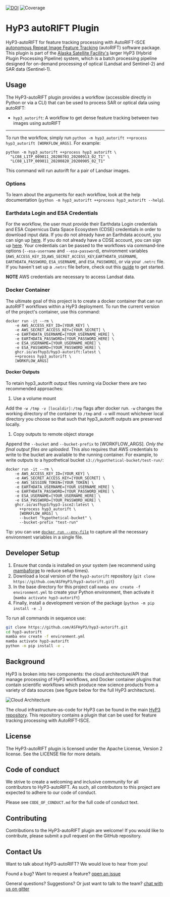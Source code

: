 
[![DOI](https://zenodo.org/badge/DOI/10.5281/zenodo.4037015.svg)](https://doi.org/10.5281/zenodo.4037015) ![Coverage](images/coverage.svg)

# HyP3 autoRIFT Plugin

HyP3-autoRIFT for feature tracking processing with AutoRIFT-ISCE [autonomous Repeat Image Feature Tracking](https://github.com/nasa-jpl/autoRIFT) (autoRIFT) software package. This plugin is part of the [Alaska Satellite Facility's](https://asf.alaska.edu) larger HyP3 (Hybrid Plugin Processing Pipeline) system, which is a batch processing pipeline designed for on-demand processing of optical (Landsat and Sentinel-2) and SAR data (Sentinel-1).

## Usage
The HyP3-autoRIFT plugin provides a workflow (accessible directly in Python or via a CLI) that can be used to process SAR or optical data using autoRIFT:

- `hyp3_autorift`: A workflow to get dense feature tracking between two images using autoRIFT
---

To run the workflow, simply run `python -m hyp3_autorift ++process hyp3_autorift [WORKFLOW_ARGS]`. For example:

```
python -m hyp3_autorift ++process hyp3_autorift \
  "LC08_L1TP_009011_20200703_20200913_02_T1" \
  "LC08_L1TP_009011_20200820_20200905_02_T1"
```

This command will run autorift for a pair of Landsar images. 

### Options
To learn about the arguments for each workflow, look at the help documentation 
(`python -m hyp3_autorift ++process hyp3_autorift --help`).

### Earthdata Login and ESA Credentials

For the workflow, the user must provide their Earthdata Login credentials and ESA Copernicus Data Space Ecosystem (CDSE) credentials in order to download input data.
If you do not already have an Earthdata account, you can sign up [here](https://urs.earthdata.nasa.gov/home). 
If you do not already have a CDSE account, you can sign up [here](https://dataspace.copernicus.eu). 
Your credentials can be passed to the workflows via command-line options (`--esa-username` and  `--esa-password`), environment variables 
(`AWS_ACCESS_KEY_ID`,`AWS_SECRET_ACCESS_KEY`,`EARTHDATA_USERNAME`, `EARTHDATA_PASSWORD`, `ESA_USERNAME`, and `ESA_PASSWORD`), or via your `.netrc` file. If you haven't set up a `.netrc` file 
before, check out this [guide](https://harmony.earthdata.nasa.gov/docs#getting-started) to get started.

**NOTE** AWS credentials are necessary to access Landsat data.

### Docker Container
The ultimate goal of this project is to create a docker container that can run autoRIFT workflows within a HyP3 
deployment. To run the current version of the project's container, use this command:
```
docker run -it --rm \
    -e AWS_ACCESS_KEY_ID=[YOUR_KEY] \
    -e AWS_SECRET_ACCESS_KEY=[YOUR_SECRET] \
    -e EARTHDATA_USERNAME=[YOUR_USERNAME_HERE] \
    -e EARTHDATA_PASSWORD=[YOUR_PASSWORD_HERE] \
    -e ESA_USERNAME=[YOUR_USERNAME_HERE] \
    -e ESA_PASSWORD=[YOUR_PASSWORD_HERE] \
    ghcr.io/asfhyp3/hyp3-autorift:latest \
    ++process hyp3_autorift \
    [WORKFLOW_ARGS]
```

#### Docker Outputs

To retain hyp3_autorift output files running via Docker there are two recommended approaches:

1. Use a volume mount

Add the `-w /tmp -v [localdir]:/tmp` flags after docker run. `-w` changes the working directory of the container to `/tmp` and `-v` will mount whichever local directory you choose so that such that hyp3_autorift outputs are preserved locally.

1. Copy outputs to remote object storage

Append the `--bucket` and `--bucket-prefix` to [WORKFLOW_ARGS]. *Only the final output files are uploaded.* This also requires that AWS credentials to write to the bucket are available to the running container. For example, to write outputs to a hypothetical bucket `s3://hypothetical-bucket/test-run/`:

```
docker run -it --rm \
    -e AWS_ACCESS_KEY_ID=[YOUR_KEY] \
    -e AWS_SECRET_ACCESS_KEY=[YOUR_SECRET] \ 
    -e AWS_SESSION_TOKEN=[YOUR_TOKEN] \ 
    -e EARTHDATA_USERNAME=[YOUR_USERNAME_HERE] \
    -e EARTHDATA_PASSWORD=[YOUR_PASSWORD_HERE] \
    -e ESA_USERNAME=[YOUR_USERNAME_HERE] \
    -e ESA_PASSWORD=[YOUR_PASSWORD_HERE] \
    ghcr.io/asfhyp3/hyp3-isce2:latest \
      ++process hyp3_autorift \
      [WORKFLOW_ARGS] \
      --bucket "hypothetical-bucket" \
      --bucket-prefix "test-run"
```

Tip: you can use [`docker run --env-file`](https://docs.docker.com/reference/cli/docker/container/run/#env) to capture all the necessary environment variables in a single file.


## Developer Setup
1. Ensure that conda is installed on your system (we recommend using [mambaforge](https://github.com/conda-forge/miniforge#mambaforge) to reduce setup times).
2. Download a local version of the `hyp3-autorift` repository (`git clone https://github.com/ASFHyP3/hyp3-autorift.git`)
3. In the base directory for this project call `mamba env create -f environment.yml` to create your Python environment, then activate it (`mamba activate hyp3-autorift`)
4. Finally, install a development version of the package (`python -m pip install -e .`)

To run all commands in sequence use:
```bash
git clone https://github.com/ASFHyP3/hyp3-autorift.git
cd hyp3-autorift
mamba env create -f environment.yml
mamba activate hyp3-autorift
python -m pip install -e .
```

## Background
HyP3 is broken into two components: the cloud architecture/API that manage processing of HyP3 workflows, and Docker container plugins that contain scientific workflows which produce new science products from a variety of data sources (see figure below for the full HyP3 architecture).

![Cloud Architecture](images/arch_here.jpg)

The cloud infrastructure-as-code for HyP3 can be found in the main [HyP3 repository](https://github.com/asfhyp3/hyp3). This repository contains a plugin that can be used for feature tracking processing with AutoRIFT-ISCE.

## License
The HyP3-autoRIFT plugin is licensed under the Apache License, Version 2 license. See the LICENSE file for more details.

## Code of conduct
We strive to create a welcoming and inclusive community for all contributors to HyP3-autoRIFT. As such, all contributors to this project are expected to adhere to our code of conduct.

Please see `CODE_OF_CONDUCT.md` for the full code of conduct text.

## Contributing
Contributions to the HyP3-autoRIFT plugin are welcome! If you would like to contribute, please submit a pull request on the GitHub repository.

## Contact Us
Want to talk about HyP3-autoRIFT? We would love to hear from you!

Found a bug? Want to request a feature?
[open an issue](https://github.com/ASFHyP3/asf_tools/issues/new)

General questions? Suggestions? Or just want to talk to the team?
[chat with us on gitter](https://gitter.im/ASFHyP3/community)
